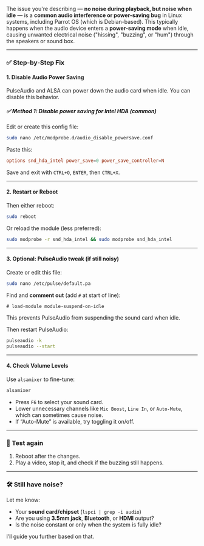 The issue you're describing — **no noise during playback, but noise when idle** — is a **common audio interference or power-saving bug** in Linux systems, including Parrot OS (which is Debian-based). This typically happens when the audio device enters a **power-saving mode** when idle, causing unwanted electrical noise ("hissing", "buzzing", or "hum") through the speakers or sound box.

---

### ✅ Step-by-Step Fix

#### **1. Disable Audio Power Saving**

PulseAudio and ALSA can power down the audio card when idle. You can disable this behavior.

##### ✅ Method 1: Disable power saving for Intel HDA (common)

Edit or create this config file:

```bash
sudo nano /etc/modprobe.d/audio_disable_powersave.conf
```

Paste this:

```conf
options snd_hda_intel power_save=0 power_save_controller=N
```

Save and exit with `CTRL+O`, `ENTER`, then `CTRL+X`.

---

#### **2. Restart or Reboot**

Then either reboot:

```bash
sudo reboot
```

Or reload the module (less preferred):

```bash
sudo modprobe -r snd_hda_intel && sudo modprobe snd_hda_intel
```

---

#### **3. Optional: PulseAudio tweak (if still noisy)**

Create or edit this file:

```bash
sudo nano /etc/pulse/default.pa
```

Find and **comment out** (add `#` at start of line):

```
# load-module module-suspend-on-idle
```

This prevents PulseAudio from suspending the sound card when idle.

Then restart PulseAudio:

```bash
pulseaudio -k
pulseaudio --start
```

---

#### **4. Check Volume Levels**

Use `alsamixer` to fine-tune:

```bash
alsamixer
```

* Press `F6` to select your sound card.
* Lower unnecessary channels like `Mic Boost`, `Line In`, or `Auto-Mute`, which can sometimes cause noise.
* If “Auto-Mute” is available, try toggling it on/off.

---

### 🔁 Test again

1. Reboot after the changes.
2. Play a video, stop it, and check if the buzzing still happens.

---

### 🛠️ Still have noise?

Let me know:

* Your **sound card/chipset** (`lspci | grep -i audio`)
* Are you using **3.5mm jack**, **Bluetooth**, or **HDMI** output?
* Is the noise constant or only when the system is fully idle?

I’ll guide you further based on that.
